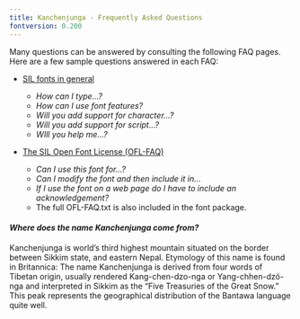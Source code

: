 ```yaml
---
title: Kanchenjunga - Frequently Asked Questions
fontversion: 0.200
---
```


Many questions can be answered by consulting the following FAQ pages. Here are a few sample questions answered in each FAQ:

- [SIL fonts in general](http://software.sil.org/fonts/faq)
    - *How can I type...?*
    - *How can I use font features?*
    - *Will you add support for character...?*
    - *Will you add support for script...?*
    - *WIll you help me...?*

- [The SIL Open Font License (OFL-FAQ)](https://scripts.sil.org/OFL-FAQ_web)
    - *Can I use this font for...?*
    - *Can I modify the font and then include it in...*
    - *If I use the font on a web page do I have to include an acknowledgement?*
    - The full OFL-FAQ.txt is also included in the font package.


#### *Where does the name Kanchenjunga come from?*

Kanchenjunga is world’s third highest mountain situated on the border between Sikkim state, and eastern Nepal. Etymology of this name is found in Britannica: The name Kanchenjunga is derived from four words of Tibetan origin, usually rendered Kang-chen-dzo-nga or Yang-chhen-dzö-nga and interpreted in Sikkim as the “Five Treasuries of the Great Snow.” This peak represents the geographical distribution of the Bantawa language quite well.

